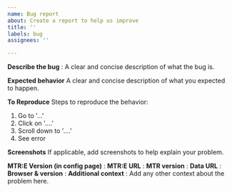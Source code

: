 ```yaml
---
name: Bug report
about: Create a report to help us improve
title: ''
labels: bug
assignees: ''

---
```


**Describe the bug** :
A clear and concise description of what the bug is.

**Expected behavior**
A clear and concise description of what you expected to happen.

**To Reproduce**
Steps to reproduce the behavior:
1. Go to '...'
2. Click on '....'
3. Scroll down to '....'
4. See error

**Screenshots**
If applicable, add screenshots to help explain your problem.

**MTR:E Version (in config page)** :
**MTR:E URL** :
**MTR version** :
**Data URL** :
**Browser & version** :
**Additional context** :
Add any other context about the problem here.
